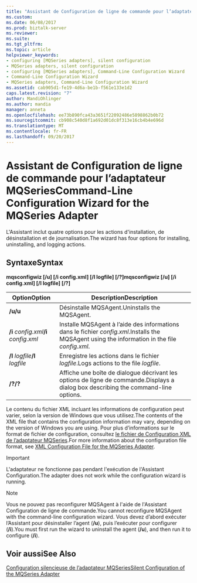 ```yaml
---
title: "Assistant de Configuration de ligne de commande pour l’adaptateur MQSeries | Documents Microsoft"
ms.custom: 
ms.date: 06/08/2017
ms.prod: biztalk-server
ms.reviewer: 
ms.suite: 
ms.tgt_pltfrm: 
ms.topic: article
helpviewer_keywords:
- configuring [MQSeries adapters], silent configuration
- MQSeries adapters, silent configuration
- configuring [MQSeries adapters], Command-Line Configuration Wizard
- Command-Line Configuration Wizard
- MQSeries adapters, Command-Line Configuration Wizard
ms.assetid: cab905d1-fe19-4d6a-be1b-f561e133e1d2
caps.latest.revision: "7"
author: MandiOhlinger
ms.author: mandia
manager: anneta
ms.openlocfilehash: ee73b890fca43a3651f22092486e5898862b0b72
ms.sourcegitcommit: cb908c540d8f1a692d01dc8f313e16cb4b4e696d
ms.translationtype: MT
ms.contentlocale: fr-FR
ms.lasthandoff: 09/20/2017
---
```

# <a name="command-line-configuration-wizard-for-the-mqseries-adapter"></a><span data-ttu-id="d7a1b-102">Assistant de Configuration de ligne de commande pour l’adaptateur MQSeries</span><span class="sxs-lookup"><span data-stu-id="d7a1b-102">Command-Line Configuration Wizard for the MQSeries Adapter</span></span>
<span data-ttu-id="d7a1b-103">L'Assistant inclut quatre options pour les actions d'installation, de désinstallation et de journalisation.</span><span class="sxs-lookup"><span data-stu-id="d7a1b-103">The wizard has four options for installing, uninstalling, and logging actions.</span></span>  
  
## <a name="syntax"></a><span data-ttu-id="d7a1b-104">Syntaxe</span><span class="sxs-lookup"><span data-stu-id="d7a1b-104">Syntax</span></span>  
 <span data-ttu-id="d7a1b-105">**mqsconfigwiz [/u] [/i config.xml] [/l logfile] [/?]**</span><span class="sxs-lookup"><span data-stu-id="d7a1b-105">**mqsconfigwiz [/u] [/i config.xml] [/l logfile] [/?]**</span></span>  
  
|<span data-ttu-id="d7a1b-106">Option</span><span class="sxs-lookup"><span data-stu-id="d7a1b-106">Option</span></span>|<span data-ttu-id="d7a1b-107"> Description</span><span class="sxs-lookup"><span data-stu-id="d7a1b-107">Description</span></span>|  
|------------|-----------------|  
|<span data-ttu-id="d7a1b-108">**/u**</span><span class="sxs-lookup"><span data-stu-id="d7a1b-108">**/u**</span></span>|<span data-ttu-id="d7a1b-109">Désinstalle MQSAgent.</span><span class="sxs-lookup"><span data-stu-id="d7a1b-109">Uninstalls the MQSAgent.</span></span>|  
|<span data-ttu-id="d7a1b-110">**/i** *config.xml*</span><span class="sxs-lookup"><span data-stu-id="d7a1b-110">**/i** *config.xml*</span></span>|<span data-ttu-id="d7a1b-111">Installe MQSAgent à l’aide des informations dans le fichier *config.xml*.</span><span class="sxs-lookup"><span data-stu-id="d7a1b-111">Installs the MQSAgent using the information in the file *config.xml*.</span></span>|  
|<span data-ttu-id="d7a1b-112">**/l** *logfile*</span><span class="sxs-lookup"><span data-stu-id="d7a1b-112">**/l** *logfile*</span></span>|<span data-ttu-id="d7a1b-113">Enregistre les actions dans le fichier *logfile*.</span><span class="sxs-lookup"><span data-stu-id="d7a1b-113">Logs actions to the file *logfile*.</span></span>|  
|<span data-ttu-id="d7a1b-114">**/?**</span><span class="sxs-lookup"><span data-stu-id="d7a1b-114">**/?**</span></span>|<span data-ttu-id="d7a1b-115">Affiche une boîte de dialogue décrivant les options de ligne de commande.</span><span class="sxs-lookup"><span data-stu-id="d7a1b-115">Displays a dialog box describing the command-line options.</span></span>|  
  
 <span data-ttu-id="d7a1b-116">Le contenu du fichier XML incluant les informations de configuration peut varier, selon la version de Windows que vous utilisez.</span><span class="sxs-lookup"><span data-stu-id="d7a1b-116">The contents of the XML file that contains the configuration information may vary, depending on the version of Windows you are using.</span></span> <span data-ttu-id="d7a1b-117">Pour plus d’informations sur le format de fichier de configuration, consultez [le fichier de Configuration XML de l’adaptateur MQSeries](../core/xml-configuration-file-for-the-mqseries-adapter.md).</span><span class="sxs-lookup"><span data-stu-id="d7a1b-117">For more information about the configuration file format, see [XML Configuration File for the MQSeries Adapter](../core/xml-configuration-file-for-the-mqseries-adapter.md).</span></span>  
  
> [!IMPORTANT]
>  <span data-ttu-id="d7a1b-118">L'adaptateur ne fonctionne pas pendant l'exécution de l'Assistant Configuration.</span><span class="sxs-lookup"><span data-stu-id="d7a1b-118">The adapter does not work while the configuration wizard is running.</span></span>  
  
> [!NOTE]
>  <span data-ttu-id="d7a1b-119">Vous ne pouvez pas reconfigurer MQSAgent à l'aide de l'Assistant Configuration de ligne de commande.</span><span class="sxs-lookup"><span data-stu-id="d7a1b-119">You cannot reconfigure MQSAgent with the command-line configuration wizard.</span></span> <span data-ttu-id="d7a1b-120">Vous devez d’abord exécuter l’Assistant pour désinstaller l’agent (**/u**), puis l’exécuter pour configurer (**/i**).</span><span class="sxs-lookup"><span data-stu-id="d7a1b-120">You must first run the wizard to uninstall the agent (**/u**), and then run it to configure (**/i**).</span></span>  
  
## <a name="see-also"></a><span data-ttu-id="d7a1b-121">Voir aussi</span><span class="sxs-lookup"><span data-stu-id="d7a1b-121">See Also</span></span>  
 [<span data-ttu-id="d7a1b-122">Configuration silencieuse de l’adaptateur MQSeries</span><span class="sxs-lookup"><span data-stu-id="d7a1b-122">Silent Configuration of the MQSeries Adapter</span></span>](../core/silent-configuration-of-the-mqseries-adapter.md)